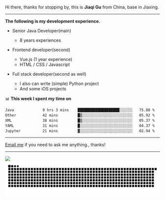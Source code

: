 Hi there, thanks for stopping by, this is **Jiaqi Gu** from China, base in Jiaxing.

---

**The following is my development experience.**

- Senior Java Developer(main)
  - 8 years experiences

- Frontend developer(second)
  - Vue.js (1 year experience)
  - HTML / CSS / Javascript
  
- Full stack developer(second as well)
  - I also can write (simple) Python project
  - And some iOS projects

📊 **This week I spent my time on**
<!--START_SECTION:waka-->

```txt
Java             9 hrs 3 mins    ███████████████████░░░░░░   75.88 %
Other            42 mins         █▒░░░░░░░░░░░░░░░░░░░░░░░   05.92 %
XML              38 mins         █▒░░░░░░░░░░░░░░░░░░░░░░░   05.37 %
YAML             31 mins         █░░░░░░░░░░░░░░░░░░░░░░░░   04.37 %
Jupyter          21 mins         ▓░░░░░░░░░░░░░░░░░░░░░░░░   02.94 %
```

<!--END_SECTION:waka-->

---

[Email me](mailto:htk2klwgr@mozmail.com?subject=Hiring_from_GitHub) if you need to ask me anything., thanks!

---

![]( https://visitor-badge.glitch.me/badge?page_id=githubgujiaqi)
![]( https://github.com/droid-Q/droid-Q/raw/output/github-contribution-grid-snake.svg#gh-dark-mode-only)
